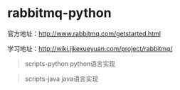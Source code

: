 # rabbitmq-python

官方地址：http://www.rabbitmq.com/getstarted.html

学习地址：http://wiki.jikexueyuan.com/project/rabbitmq/


>scripts-python  python语言实现

>scripts-java  java语言实现
